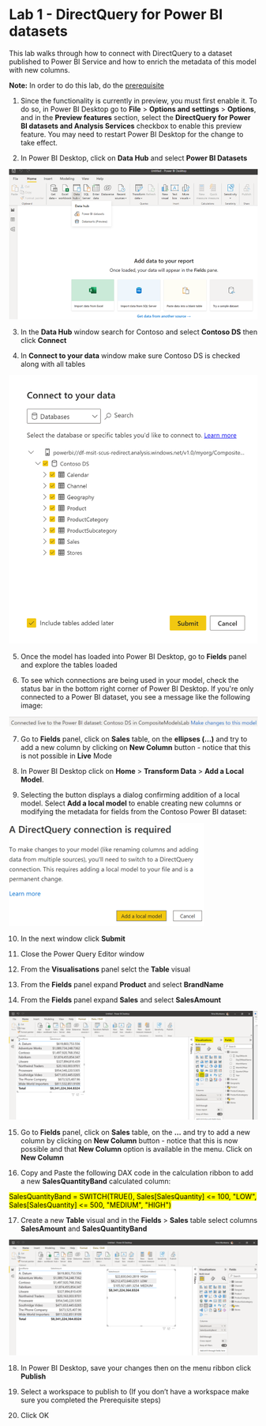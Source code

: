 # Lab 1 - DirectQuery for Power BI datasets
This lab walks through how to connect with DirectQuery to a dataset published to Power BI Service and how to enrich the metadata of this model with new columns.

**Note:** In order to do this lab, do the [prerequisite](https://github.com/lipinght/PBIHackathon/blob/ninamun-compmodels-wip/CompositeModels/Prerequisite.md)


1. Since the functionality is currently in preview, you must first enable it. To do so, in Power BI Desktop go to **File** > **Options and settings** > **Options**, and in the **Preview features** section, select the **DirectQuery for Power BI datasets and Analysis Services** checkbox to enable this preview feature. You may need to restart Power BI Desktop for the change to take effect.

2. In Power BI Desktop, click on **Data Hub** and select **Power BI Datasets**

![dq1.png](images/dq1.png)

3. In the **Data Hub** window search for Contoso and select **Contoso DS** then click **Connect**

4. In **Connect to your data** window make sure Contoso DS is checked along with all tables

![dq2.png](images/dq2.png)

5. Once the model has loaded into Power BI Desktop, go to **Fields** panel and explore the tables loaded

6. To see which connections are being used in your model, check the status bar in the bottom right corner of Power BI Desktop. If you're only connected to a Power BI dataset, you see a message like the following image:

![dq4.png](images/dq4.png)

7. Go to **Fields** panel, click on **Sales** table, on the **ellipses (...)** and try to add a new column by clicking on **New Column** button - notice that this is not possible in **Live** Mode

8. In Power BI Desktop click on **Home** > **Transform Data** > **Add a Local Model**. 

9. Selecting the button displays a dialog confirming addition of a local model. Select **Add a local model** to enable creating new columns or modifying the metadata for fields from the Contoso Power BI dataset:

![dq5.png](images/dq5.png)

10. In the next window click **Submit**

11. Close the Power Query Editor window

12. From the **Visualisations** panel selct the **Table** visual

13. From the **Fields** panel expand **Product** and select **BrandName**

14. From the **Fields** panel expand **Sales** and select **SalesAmount**

![dq6.png](images/dq6.png)

15. Go to **Fields** panel, click on **Sales** table, on the **...** and try to add a new column by clicking on **New Column** button - notice that this is now possible and that **New Column** option is available in the menu. Click on **New Column**

16. Copy and Paste the following DAX code in the calculation ribbon to add a new **SalesQuantityBand** calculated column: 

<mark>SalesQuantityBand = SWITCH(TRUE(), Sales[SalesQuantity] <= 100, "LOW", Sales[SalesQuantity] <= 500, "MEDIUM", "HIGH")</mark>

17. Create a new **Table** visual and in the **Fields** > **Sales** table select columns **SalesAmount** and **SalesQuantityBand**

![dq7.png](images/dq7.png)

18. In Power BI Desktop, save your changes then on the menu ribbon click **Publish**

19. Select a workspace to publish to (If you don’t have a workspace make sure you completed the Prerequisite steps)

20. Click OK
